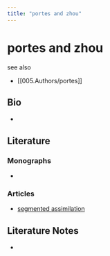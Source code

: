 ```yaml
---
title: "portes and zhou"
---
```


# portes and zhou
see also
- [[005.Authors/portes]]
## Bio
- 

## Literature
### Monographs 
- 

### Articles 
- [segmented assimilation](008.TheoriesAndConcepts/segmented%20assimilation.md)

## Literature Notes
-